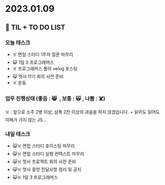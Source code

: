 # 2023.01.09

## 📓 TIL + TO DO LIST

### 오늘 테스크

- ☠️ 면접 스터디 1주차 질문 마무리
- 😺 1일 3 프로그래머스
- ☠️ 프로그래머스 풀이 velog 포스팅
- 😺 멋사 11기 회의 사전 준비
- ☠️ 운동

### 업무 진행상태 (좋음 : 😸  , 보통 : 🙀 , 나쁨 : ☠️)

☠️ : 앞으로 소주 2병 이상, 삼폭 2잔 이상의 과음을 하지 않겠습니다. + 읽어도 읽어도 이해가 가지 않는 JS...

### 내일 테스크

- 😺☠️ 면접 스터디 호이스팅 마무리
- 😺☠️ 면접 스터디 실행 컨텍스트 마무리
- 😺☠️ 멋사 프로젝트 회의 사전 준비
- 😺☠️ 멋사 중앙 전달사항 정리 및 공지
- 😺☠️ 1일 3 프로그래머스
